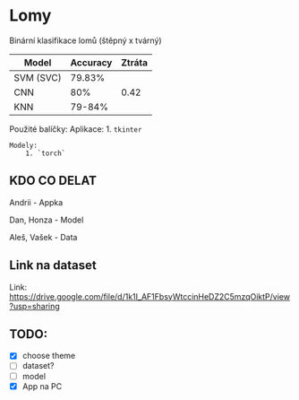 # Lomy
Binární klasifikace lomů (štěpný x tvárný)

| Model       | Accuracy    | Ztráta      |
| ----------- | ----------- | ----------- |
| SVM (SVC)   | 79.83%      |             |
| CNN         | 80%         | 0.42        |
| KNN         | 79-84%      |             |

Použité balíčky: 
    Aplikace:
        1. `tkinter`
        
    Modely:
        1. `torch`

## KDO CO DELAT

Andrii - Appka

Dan, Honza - Model

Aleš, Vašek - Data

## Link na dataset

Link: https://drive.google.com/file/d/1k1I_AF1FbsyWtccinHeDZ2C5mzqOiktP/view?usp=sharing

## TODO:

- [x] choose theme
- [ ] dataset?
- [ ] model
- [x] App na PC
